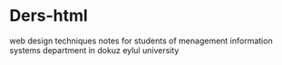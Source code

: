 # Ders-html
web design techniques notes for students of menagement information systems department in dokuz eylul university
